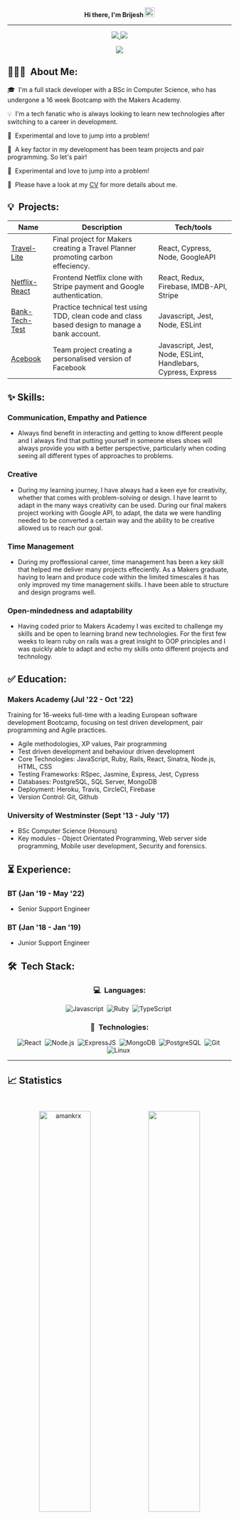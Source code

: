 <div align="center">
<b> Hi there, I'm Brijesh <img src="https://github.com/darshanr27/darshanr27/blob/master/Assets/Hi.gif" width="22px"></b>
</div>

---

<p align="center">
	<a href="https://www.linkedin.com/in/brijesh-pujara-9885166a/">
		<img src="https://img.shields.io/badge/LinkedIn-0077B5?style=for-the-badge&logo=linkedin&logoColor=white" />
	</a>
	<a href="mailto:pujara.brijesh1@gmail.com">
		<img src="https://img.shields.io/badge/Gmail-D14836?style=for-the-badge&logo=gmail&logoColor=white" />
	</a>
</p>

<p align="center">
	<img src="https://komarev.com/ghpvc/?username=brijeshpujara&color=blueviolet&style=flat-square&label=Profile+Views" />
</p>

## 👨🏻‍💻 &nbsp;About Me:

<p>🎓 &nbsp;I'm a full stack developer with a BSc in Computer Science, who has undergone a 16 week Bootcamp with the Makers Academy.</p>
<p>💡 &nbsp;I'm a tech fanatic who is always looking to learn new technologies after switching to a career in development. </p>
<p>💬 &nbsp;Experimental and love to jump into a problem!</p>
<p>🫶 &nbsp;A key factor in my development has been team projects and pair programming. So let's pair!</p>
<p>💬 &nbsp;Experimental and love to jump into a problem!</p>
<p>🧩 &nbsp;Please have a look at my <a href="https://drive.google.com/file/d/10kJcIcll09KkPZ5dXmTYv6G9FVAgmsoi/view?usp=sharing">CV</a> for more details about me.</p>


## 💡 &nbsp;Projects:

| Name               | Description                        | Tech/tools                               |
| -------------------| ---------------------------------- | -----------------------------------------|
| [Travel-Lite](https://github.com/BrijeshPujara/Travel-lite)    | Final project for Makers creating a Travel Planner promoting carbon effeciency.           | React, Cypress, Node, GoogleAPI          |                               
| [Netflix-React](https://github.com/BrijeshPujara/Netflix-2.0-React)  | Frontend Netflix clone with Stripe payment and Google authentication.             | React, Redux, Firebase, IMDB-API, Stripe |
| [Bank-Tech-Test](https://github.com/BrijeshPujara/Bank-Tech-Test) | Practice technical test using TDD, clean code and class based design to manage a bank account.  | Javascript, Jest, Node, ESLint 
| [Acebook](https://github.com/BrijeshPujara/the-axylotls-acebook) | Team project creating a personalised version of Facebook  | Javascript, Jest, Node, ESLint, Handlebars, Cypress, Express


## ✨ **Skills:**

### Communication, Empathy and Patience
- Always find benefit in interacting and getting to know different people and I always find that putting yourself in someone elses shoes will always provide you with a better perspective, particularly when coding seeing all different types of approaches to problems.
### Creative
- During my learning journey, I have always had a keen eye for creativity, whether that comes with problem-solving or design. I have learnt to adapt in the many ways creativity can be used. During our final makers project working with Google API, to adapt, the data we were handling needed to be converted a certain way and the ability to be creative allowed us to reach our goal.
### Time Management
- During my proffessional career, time management has been a key skill that helped me deliver many projects effeciently. As a Makers graduate, having to learn and produce code within the limited timescales it has only improved my time management skills. I have been able to structure and design programs well.
### Open-mindedness and adaptability
- Having coded prior to Makers Academy I was excited to challenge my skills and be open to learning brand new technologies. For the first few weeks to  learn ruby on rails was a great insight to OOP principles and I was quickly able to adapt and echo my skills onto different projects and technology. 

## ✅ **Education:**

### Makers Academy (Jul '22 - Oct '22)
Training for 16-weeks full-time with a leading European software development Bootcamp, focusing
on test driven development, pair programming and Agile practices.
- Agile methodologies, XP values, Pair programming
- Test driven development and behaviour driven development
- Core Technologies: JavaScript, Ruby, Rails, React, Sinatra, Node.js, HTML, CSS
- Testing Frameworks: RSpec, Jasmine, Express, Jest, Cypress
- Databases: PostgreSQL, SQL Server, MongoDB
- Deployment: Heroku, Travis, CircleCI, Firebase
- Version Control: Git, Github

### University of Westminster (Sept '13 - July '17)
- BSc Computer Science (Honours)
- Key modules - Object Orientated Programming, Web server side programming, Mobile user development, Security and forensics.

## ⏳ **Experience:**
### BT (Jan '19 - May '22)
- Senior Support Engineer

### BT (Jan '18 - Jan '19)
- Junior Support Engineer
## 🛠 &nbsp;Tech Stack:

<div align="center">

### 💻 &nbsp;Languages:

![Javascript](https://img.shields.io/badge/-Javascript-05122A?style=flat&logo=javascript)&nbsp;
![Ruby](https://img.shields.io/badge/-Ruby-05122A?style=flat&logo=ruby)&nbsp;
![TypeScript](https://img.shields.io/badge/-TypeScript-05122A?style=flat&logo=typescript)&nbsp;
	



### 🚀 &nbsp;Technologies:

![React](https://img.shields.io/badge/-React-05122A?style=flat&logo=react)&nbsp;
![Node.js](https://img.shields.io/badge/-Node.js-05122A?style=flat&logo=node.js)&nbsp;
![ExpressJS](https://img.shields.io/badge/-ExpressJS-05122A?style=flat&logo=express)&nbsp;
![MongoDB](https://img.shields.io/badge/-MongoDB-05122A?style=flat&logo=mongodb)&nbsp;
![PostgreSQL](https://img.shields.io/badge/-PostgreSQL-05122A?style=flat&logo=postgresql)&nbsp;
![Git](https://img.shields.io/badge/-Git-05122A?style=flat&logo=git)&nbsp;
![Linux](https://img.shields.io/badge/-Linux-05122A?style=flat&logo=linux)&nbsp;
	
</div>

<hr />

## 📈 Statistics

<br/>
<p align="center">
  <img width="48%" src="https://github-readme-stats.vercel.app/api?username=brijeshpujara&count_private=true&theme=light&show_icons=true" alt="amankrx" />
  <img width="48%" src="https://github-readme-streak-stats.herokuapp.com/?user=brijeshpujara&theme=light&show_icons=true" />
</p>



<hr />

